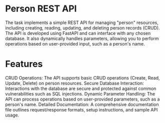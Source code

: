 # Person REST API

 The task implements a simple REST API for managing "person" resources, including creating, reading, updating, and deleting person records (CRUD). The API is developed using FastAPI and can interface with any chosen database. It also dynamically handles parameters, allowing you to perform operations based on user-provided input, such as a person's name.

# Features 

CRUD Operations: The API supports basic CRUD operations (Create, Read, Update, Delete) on person resources. Secure Database Interaction: Interactions with the database are secure and protected against common vulnerabilities such as SQL injections. Dynamic Parameter Handling: The API can process operations based on user-provided parameters, such as a person's name. Detailed Documentation: A comprehensive documentation file outlines request/response formats, setup instructions, and sample API usage.